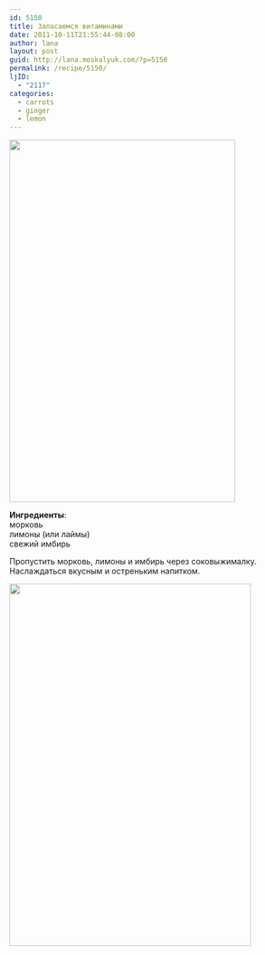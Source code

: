 ```yaml
---
id: 5150
title: Запасаемся витаминами
date: 2011-10-11T21:55:44-08:00
author: lana
layout: post
guid: http://lana.moskalyuk.com/?p=5150
permalink: /recipe/5150/
ljID:
  - "2117"
categories:
  - carrots
  - ginger
  - lemon
---
```

<img loading="lazy" class="alignnone" title="carrot and ginger " src="http://farm7.static.flickr.com/6103/6236856848_205c64295e_z.jpg" alt="" width="399" height="640" />

**Ингредиенты**:  
морковь  
лимоны (или лаймы)  
свежий имбирь

Пропустить морковь, лимоны и имбирь через соковыжималку.  
Наслаждаться вкусным и остреньким напитком.

<img loading="lazy" class="alignnone" title="carrot and ginger " src="http://farm7.static.flickr.com/6233/6236333897_13f72056e9_z.jpg" alt="" width="427" height="640" />